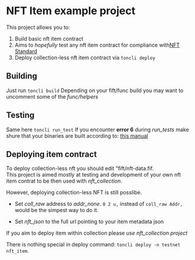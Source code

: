 # NFT Item example project

This project allows you to:

1.  Build basic nft item contract
2.  Aims to *hopefully* test any nft item contract for compliance with[NFT Standard](https://github.com/ton-blockchain/TIPs/issues/62)
3.  Deploy collection-less nft item contract via `toncli deploy`

## Building

  Just run `toncli build`
  Depending on your fift/func build you may want
  to uncomment some of the *func/helpers*

## Testing

  Same here `toncli run_test` 
  If you encounter **error 6** during *run_tests*
  make shure that your binaries are built according to:
  [this manual](https://github.com/disintar/toncli/blob/master/docs/advanced/func_tests_new.md)


  
## Deploying item contract

  To deploy collection-less nft you should edit
  "fift/nft-data.fif.  
  This project is aimed mostly at testing and development of your own
  nft item contrat to be then used with *nft_collection*.  

  However, deploying collection-less NFT is still posslibe.

-   Set *coll_raw* address to *addr_none*.
  `0 2 u,` instead of `coll_raw Addr,` would be the
  simpest way to do it.  

-   Set *nft_json* to the full url pointing to your item metadata json

  If you aim to deploy item within collection please *use nft_collection project*

  There is nothing special in deploy command:
  `toncli deploy -n testnet nft_item`.  
  
